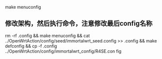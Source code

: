 
make menuconfig
## 修改架构，然后执行命令，注意修改最后config名称

rm -rf .config && make menuconfig && cat ../OpenWrtAction/config/seed/immortalwrt_seed.config >> .config && make defconfig && cp -f .config ../OpenWrtAction/config/immortalwrt_config/R4SE.con
fig
